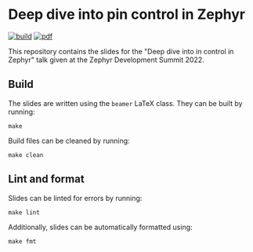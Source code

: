 # Deep dive into pin control in Zephyr

[![build](https://github.com/teslabs/zds-beamer-template/actions/workflows/build.yml/badge.svg)](https://github.com/teslabs/zds-beamer-template/actions/workflows/build.yml)
[![pdf](https://img.shields.io/badge/latest-pdf-blue)](https://github.com/teslabs/zds-2022-pinctrl/releases/latest)

This repository contains the slides for the "Deep dive into in control in
Zephyr" talk given at the Zephyr Development Summit 2022.

## Build

The slides are written using the `beamer` LaTeX class. They can be built
by running:

```shell
make
```

Build files can be cleaned by running:

```shell
make clean
```

## Lint and format

Slides can be linted for errors by running:

```shell
make lint
```

Additionally, slides can be automatically formatted using:

```shell
make fmt
```
